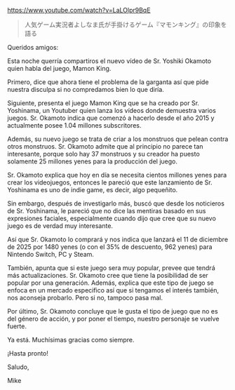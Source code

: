 https://www.youtube.com/watch?v=LaLOlpr9BqE

> 人気ゲーム実況者よしなま氏が手掛けるゲーム『マモンキング』の印象を語る

Queridos amigos:

Esta noche querría compartiros el nuevo vídeo de Sr. Yoshiki Okamoto quien habla del juego, Mamon King.

Primero, dice que ahora tiene el problema de la garganta así que pide nuestra disculpa si no compredamos bien lo que diría.

Siguiente, presenta el juego Mamon King que se ha creado por Sr. Yoshinama, un Youtuber quien lanza los vídeos donde demuestra varios juegos. Sr. Okamoto indica que comenzó a hacerlo desde el año 2015 y actualmente posee 1.04 millones subscritores. 

Además, su nuevo juego se trata de criar a los monstruos que pelean contra otros monstruos. Sr. Okamoto admite que al principio no parece tan interesante, porque solo hay 37 monstruos y su creador ha puesto solamente 25 millones yenes para la producción del juego.

Sr. Okamoto explica que hoy en día se necesita cientos millones yenes para crear los videojuegos, entonces le pareció que este lanzamiento de Sr. Yoshinama es uno de indie game, es decir, algo pequeñito.

Sin embargo, después de investigarlo más, buscó que desde los noticieros de Sr. Yoshinama, le pareció que no dice las mentiras basado en sus expresiones faciales, especialmente cuando dijo que cree que su nuevo juego es de verdad muy interesante. 

Así que Sr. Okamoto lo comprará y nos indica que lanzará el 11 de diciembre de 2025 por 1480 yenes (o con el 35% de descuento, 962 yenes) para Nintendo Switch, PC y Steam.

También, apunta que si este juego sera muy popular, prevee que tendrá más actualizaciones. Sr. Okamoto cree que tiene la posibilidad de ser popular por una generación. Además, explica que este tipo de juego se enfoca en un mercado especifico así que si tengamos el interés también, nos aconseja probarlo. Pero si no, tampoco pasa mal.

Por último, Sr. Okamoto concluye que le gusta el tipo de juego que no es del género de acción, y por poner el tiempo, nuestro personaje se vuelve fuerte.

Ya está. Muchísimas gracias como siempre.

¡Hasta pronto!

Saludo,

Mike

